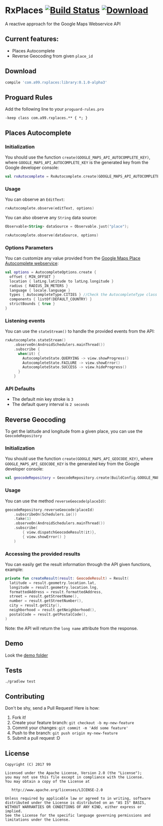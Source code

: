 # RxPlaces [![Build Status](https://travis-ci.org/99Taxis/RxPlaces.svg?branch=master)](https://travis-ci.org/99Taxis/RxPlaces)  [ ![Download](https://api.bintray.com/packages/99/android/rxplaces/images/download.svg) ](https://bintray.com/99/android/rxplaces/_latestVersion)
A reactive approach for the Google Maps Webservice API

## Current features:
- Places Autocomplete
- Reverse Geocoding from given `place_id`

## Download

```groovy
compile 'com.a99.rxplaces:library:0.1.0-alpha3'
```

## Proguard Rules

Add the following line to your `proguard-rules.pro`

```
-keep class com.a99.rxplaces.** { *; }
```


## Places Autocomplete

### Initialization

You should use the function `create(GOOGLE_MAPS_API_AUTOCOMPLETE_KEY)`, where `GOOGLE_MAPS_API_AUTOCOMPLETE_KEY` is the generated key from the Google developer console:

```kotlin
val rxAutocomplete = RxAutocomplete.create(GOOGLE_MAPS_API_AUTOCOMPLETE_KEY)
```

### Usage
You can observe an `EditText`:

```kotlin
rxAutocomplete.observe(editText, options)
```

You can also observe any `String` data source:

```kotlin
Observable<String> dataSource = Observable.just("place");

rxAutocomplete.observe(dataSource, options)
```

### Options Parameters

You can customize any value provided from the [Google Maps Place Autocomplete webservice](https://developers.google.com/places/web-service/autocomplete):

```kotlin
val options = AutocompleteOptions.create {
  offset { MIN_OFFSET }
  location { latLng.latitude to latLng.longitude }
  radius { RADIUS_IN_METERS }
  language { locale.language }
  types { AutocompleteType.CITIES } //Check the AutocompleteType class to get all the possible types
  components { listOf(DEFAULT_COUNTRY) }
  strictBounds { true }
}
```

### Listening events

You can use the `stateStream()` to handle the provided events from the API:

```kotlin
rxAutocomplete.stateStream()
    .observeOn(AndroidSchedulers.mainThread())
    .subscribe {
      when(it) {
        AutocompleteState.QUERYING -> view.showProgress()
        AutocompleteState.FAILURE -> view.showError()
        AutocompleteState.SUCCESS -> view.hideProgress()
      }
    }
```

### API Defaults

- The default min key stroke is `3`
- The default query interval is `2 seconds`


## Reverse Geocoding

To get the latitude and longitude from a given place, you can use the `GeocodeRepository`

### Initialization

You should use the function `create(GOOGLE_MAPS_API_GEOCODE_KEY)`, where `GOOGLE_MAPS_API_GEOCODE_KEY` is the generated key from the Google developer console:

```kotlin
val geocodeRepository = GeocodeRepository.create(BuildConfig.GOOGLE_MAPS_API_GEOCODE_KEY)
```

### Usage

You can use the method `reverseGeocode(placeId)`:

```kotlin
geocodeRepository.reverseGeocode(placeId)
    .subscribeOn(Schedulers.io())
    .take(1)
    .observeOn(AndroidSchedulers.mainThread())
    .subscribe(
        { view.dispatchGeocodeResult(it)},
        { view.showError() }
    )
```

### Accessing the provided results

You can easily get the result information through the API given functions, example:

```kotlin
private fun createResult(result: GeocodeResult) = Result(
  latitude = result.geometry.location.lat,
  longitude = result.geometry.location.lng,
  formattedAddress = result.formattedAddress,
  street = result.getStreetName(),
  number = result.getStreetNumber(),
  city = result.getCity(),
  neighborhood = result.getNeighborhood(),
  postalCode = result.getPostalCode(),
)
```

Note: the API will return the `long name` attribute from the response.

## Demo
Look the [demo folder](https://github.com/99Taxis/RxPlaces/tree/master/demo)


## Tests
`./gradlew test`


## Contributing

Don't be shy, send a Pull Request! Here is how:

1. Fork it!
2. Create your feature branch: `git checkout -b my-new-feature`
3. Commit your changes: `git commit -m 'Add some feature'`
4. Push to the branch: `git push origin my-new-feature`
5. Submit a pull request :D

License
-------

    Copyright (C) 2017 99

    Licensed under the Apache License, Version 2.0 (the "License");
    you may not use this file except in compliance with the License.
    You may obtain a copy of the License at

       http://www.apache.org/licenses/LICENSE-2.0

    Unless required by applicable law or agreed to in writing, software
    distributed under the License is distributed on an "AS IS" BASIS,
    WITHOUT WARRANTIES OR CONDITIONS OF ANY KIND, either express or implied.
    See the License for the specific language governing permissions and
    limitations under the License.
